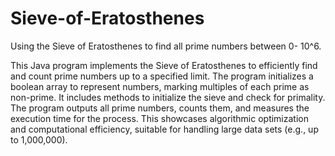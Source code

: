 # Sieve-of-Eratosthenes
Using the Sieve of Eratosthenes to find all prime numbers between 0- 10^6.

This Java program implements the Sieve of Eratosthenes to efficiently find and count prime numbers up to a specified limit. 
The program initializes a boolean array to represent numbers, marking multiples of each prime as non-prime. 
It includes methods to initialize the sieve and check for primality. The program outputs all prime numbers, counts them, 
and measures the execution time for the process. This showcases algorithmic optimization and computational efficiency, 
suitable for handling large data sets (e.g., up to 1,000,000).
